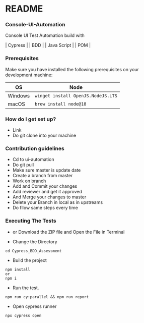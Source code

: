 # README #

### Console-UI-Automation ###

Console UI Test Automation build with 

| Cypress 		|
| BDD 			|
| Java Script	|
| POM			|

### Prerequisites ###

Make sure you have installed the following prerequisites on your development machine:

| OS      | Node                                       |
|---------|--------------------------------------------|
| Windows | `winget install OpenJS.NodeJS.LTS`         |
| macOS   | `brew install node@18`                     |

### How do I get set up? ###

* Link
* Do git clone into your machine

### Contribution guidelines ###

* Cd to ui-automation
* Do git pull
* Make sure master is update date
* Create a branch from master
* Work on branch 
* Add and Commit your changes
* Add reviewer and get it approved
* And Merge your changes to master
* Delete your Branch in local as in upstreams 
* Do fllow same steps every time 

###  Executing The Tests ### 

* or Download the ZIP file and Open the File in Terminal
- Change the Directory
```shell
cd Cypress_BDD_Assessment
```
- Build the project

```shell
npm install
or 
npm i
```

- Run the test.

```shell
npm run cy:parallel && npm run report
```

- Open cypress runner

```shell
npx cypress open
```
